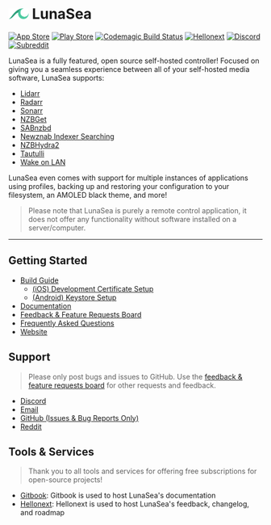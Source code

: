 # <img width="40px" src="./assets/branding/icon_drawer.png" alt="LunaSea"></img>&nbsp;LunaSea

[![App Store](https://img.shields.io/badge/%20-App%20Store-red?style=for-the-badge&logo=app-store&color=%232196F3&logoColor=white)](https://www.lunasea.app/appstore)
[![Play Store](https://img.shields.io/badge/%20-Play%20Store-red?style=for-the-badge&logo=google-play&color=%234CAF50&logoColor=white)](https://www.lunasea.app/playstore)
[![Codemagic Build Status](https://img.shields.io/badge/%20-Codemagic%20CI-red?style=for-the-badge&logo=circleci&color=%2332323E&logoColor=white)](https://codemagic.io/apps/5ef3424e03ad6b478a268d4c/5ef3424e03ad6b478a268d4b/latest_build)
[![Hellonext](https://img.shields.io/badge/%20-Feedback-red?style=for-the-badge&logo=redux&color=%234ECCA3&logoColor=white)](https://www.lunasea.app/feedback)
[![Discord](https://img.shields.io/discord/673591529834807358?color=7289da&label=%20&logo=discord&logoColor=white&style=for-the-badge)](https://www.lunasea.app/discord)
[![Subreddit](https://img.shields.io/reddit/subreddit-subscribers/LunaSeaApp?label=%20&logo=reddit&color=%23F44336&logoColor=white&style=for-the-badge)](https://www.lunasea.app/reddit)

LunaSea is a fully featured, open source self-hosted controller! Focused on giving you a seamless experience between all of your self-hosted media software, LunaSea supports:

- [Lidarr](https://github.com/lidarr/lidarr)
- [Radarr](https://github.com/radarr/radarr)
- [Sonarr](https://github.com/sonarr/sonarr)
- [NZBGet](https://github.com/nzbget/nzbget)
- [SABnzbd](https://github.com/sabnzbd/sabnzbd)
- [Newznab Indexer Searching](https://newznab.readthedocs.io/en/latest/misc/api/)
- [NZBHydra2](https://github.com/theotherp/nzbhydra2)
- [Tautulli](https://github.com/Tautulli/Tautulli)
- [Wake on LAN](https://en.wikipedia.org/wiki/Wake-on-LAN)

LunaSea even comes with support for multiple instances of applications using profiles, backing up and restoring your configuration to your filesystem, an AMOLED black theme, and more!

> Please note that LunaSea is purely a remote control application, it does not offer any functionality without software installed on a server/computer.

---

## Getting Started

- [Build Guide](https://github.com/CometTools/LunaSea/wiki/Build-Guide)
    - [(iOS) Development Certificate Setup](https://github.com/CometTools/LunaSea/wiki/Setup-of-Development-Certificate)
    - [(Android) Keystore Setup](https://github.com/CometTools/LunaSea/wiki/Configure-Keystore)
- [Documentation](https://www.lunasea.app/docs)
- [Feedback & Feature Requests Board](https://www.lunasea.app/feedback)
- [Frequently Asked Questions](https://docs.lunasea.app/getting-started/frequently-asked-questions)
- [Website](https://www.lunasea.app)

## Support

> Please only post bugs and issues to GitHub. Use the [feedback & feature requests board](https://www.lunasea.app/feedback) for other requests and feedback.

- [Discord](https://www.lunasea.app/discord)
- [Email](mailto:hello@comet.tools)
- [GitHub (Issues & Bug Reports Only)](https://github.com/CometTools/LunaSea/issues)
- [Reddit](https://www.lunasea.app/reddit)

## Tools & Services

> Thank you to all tools and services for offering free subscriptions for open-source projects!

- [Gitbook](https://www.gitbook.com): Gitbook is used to host LunaSea's documentation
- [Hellonext](https://www.hellonext.co): Hellonext is used to host LunaSea's feedback, changelog, and roadmap
